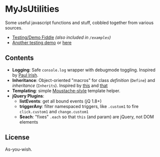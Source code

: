 MyJsUtilities
=============

Some useful javascript functions and stuff, cobbled together from various sources.

- [Testing/Demo Fiddle](http://jsfiddle.net/drzaus/cTy3Q/) _(also included in `/examples`)_
- [Another testing demo](http://codepen.io/zaus/pen/Bvaow) or [here](http://jsfiddle.net/drzaus/8bvar/10/)

Contents
--------

* **Logging**: Safe `console.log` wrapper with debugmode toggling.  Inspired by [Paul Irish](http://paulirish.com/2009/log-a-lightweight-wrapper-for-consolelog/).
* **Inheritance**: Object-oriented "macros" for class _definition_ (`Define`) and _inheritance_ (`Inherits`).  Inspired by [this](http://phrogz.net/js/classes/OOPinJS2.html) and [that](http://www.htmlgoodies.com/html5/tutorials/create-an-object-oriented-javascript-class-constructor.html)
* **Templating**: simple [Moustache-style](https://github.com/janl/mustache.js) template helper.
* **jQuery Plugins**:
   - **listEvents**: get all bound events (jQ 1.8+)
   - **triggerAny**: filter namespaced triggers, like `.custom1` to fire `click.custom1` and `change.custom1`
   - **$each**: "fixes" `.each` so that `this` (and param) are jQuery, not DOM elements
   

License
-------

As-you-wish.